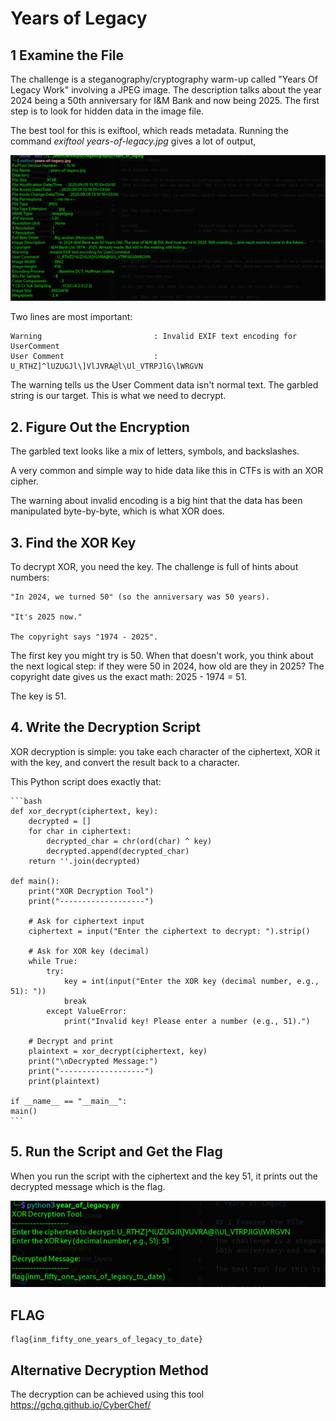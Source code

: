 # Years of Legacy

## 1 Examine the File

The challenge is a steganography/cryptography warm-up called "Years Of Legacy Work" involving a JPEG image. The description talks about the year 2024 being a 50th anniversary for I&M Bank and now being 2025. The first step is to look for hidden data in the image file.

The best tool for this is exiftool, which reads metadata. Running the command *exiftool years-of-legacy.jpg* gives a lot of output,

![alt text](image.png)

Two lines are most important:

    Warning                         : Invalid EXIF text encoding for UserComment
    User Comment                    : U_RTHZ]^lUZUGJl\]VlJVRA@l\Ul_VTRPJlG\lWRGVN

The warning tells us the User Comment data isn't normal text. The garbled string is our target. This is what we need to decrypt.

## 2. Figure Out the Encryption

The garbled text looks like a mix of letters, symbols, and backslashes.

A very common and simple way to hide data like this in CTFs is with an XOR cipher.

The warning about invalid encoding is a big hint that the data has been manipulated byte-by-byte, which is what XOR does.

## 3. Find the XOR Key

To decrypt XOR, you need the key. The challenge is full of hints about numbers:

    "In 2024, we turned 50" (so the anniversary was 50 years).

    "It's 2025 now."

    The copyright says "1974 - 2025".

The first key you might try is 50. When that doesn't work, you think about the next logical step: if they were 50 in 2024, how old are they in 2025? The copyright date gives us the exact math: 2025 - 1974 = 51.

The key is 51.

## 4. Write the Decryption Script

XOR decryption is simple: you take each character of the ciphertext, XOR it with the key, and convert the result back to a character.

This Python script does exactly that:
    
    ```bash
    def xor_decrypt(ciphertext, key):
        decrypted = []
        for char in ciphertext:
            decrypted_char = chr(ord(char) ^ key)
            decrypted.append(decrypted_char)
        return ''.join(decrypted)

    def main():
        print("XOR Decryption Tool")
        print("-------------------")
    
        # Ask for ciphertext input
        ciphertext = input("Enter the ciphertext to decrypt: ").strip()
    
        # Ask for XOR key (decimal)
        while True:
            try:
                key = int(input("Enter the XOR key (decimal number, e.g., 51): "))
                break
            except ValueError:
                print("Invalid key! Please enter a number (e.g., 51).")
    
        # Decrypt and print
        plaintext = xor_decrypt(ciphertext, key)
        print("\nDecrypted Message:")
        print("-------------------")
        print(plaintext)

    if __name__ == "__main__":
    main()
    ```

## 5. Run the Script and Get the Flag

When you run the script with the ciphertext and the key 51, it prints out the decrypted message which is the flag.

![alt text](image-1.png)

## FLAG

    flag{inm_fifty_one_years_of_legacy_to_date}

## Alternative Decryption Method
The decryption can be achieved using this tool https://gchq.github.io/CyberChef/ 
